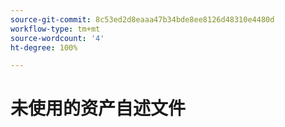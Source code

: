 ```yaml
---
source-git-commit: 8c53ed2d8eaaa47b34bde8ee8126d48310e4480d
workflow-type: tm+mt
source-wordcount: '4'
ht-degree: 100%

---
```

# 未使用的资产自述文件

